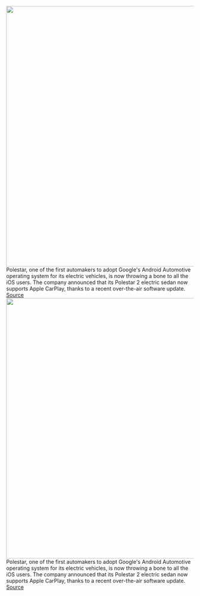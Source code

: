 <img src='https://cdn.vox-cdn.com/thumbor/f5OAriMp1r5KS-3XqZt2hGLKal0=/0x0:4096x2304/1200x800/filters:focal(1721x825:2375x1479)/cdn.vox-cdn.com/uploads/chorus_image/image/71003860/FV2tHlrWAAAk_y4.0.jpeg' width='700px' /><br/>
Polestar, one of the first automakers to adopt Google's Android Automotive operating system for its electric vehicles, is now throwing a bone to all the iOS users. The company announced that its Polestar 2 electric sedan now supports Apple CarPlay, thanks to a recent over-the-air software update.
<a href='https://www.theverge.com/2022/6/22/23178428/polestar-apple-carplay-ota-update-google-android-auto'> Source <a/><img src='https://cdn.vox-cdn.com/thumbor/f5OAriMp1r5KS-3XqZt2hGLKal0=/0x0:4096x2304/1200x800/filters:focal(1721x825:2375x1479)/cdn.vox-cdn.com/uploads/chorus_image/image/71003860/FV2tHlrWAAAk_y4.0.jpeg' width='700px' /><br/>
Polestar, one of the first automakers to adopt Google's Android Automotive operating system for its electric vehicles, is now throwing a bone to all the iOS users. The company announced that its Polestar 2 electric sedan now supports Apple CarPlay, thanks to a recent over-the-air software update.
<a href='https://www.theverge.com/2022/6/22/23178428/polestar-apple-carplay-ota-update-google-android-auto'> Source <a/>